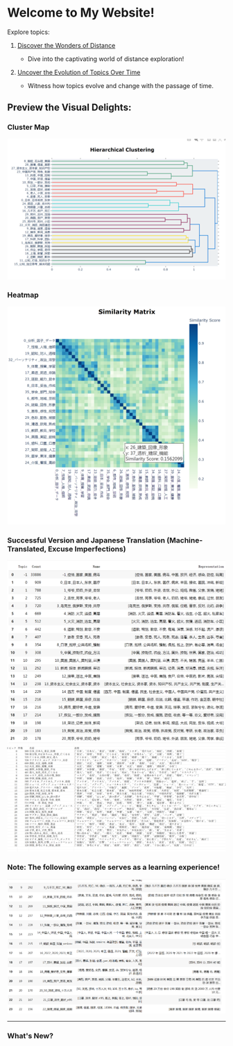 <style>
  body {
    background-image: url('22.jpg');
    background-size: cover;
    background-repeat: no-repeat;
    background-attachment: fixed;
  }
</style>

# Welcome to My Website!

Explore topics:

1. [Discover the Wonders of Distance](distancemap.html)
   - Dive into the captivating world of distance exploration!

2. [Uncover the Evolution of Topics Over Time](jikan.html)
   - Witness how topics evolve and change with the passage of time.

## Preview the Visual Delights:

### Cluster Map
![Cluster Map](cluster.png)

### Heatmap
![Heatmap](heatmap.png)

### Successful Version and Japanese Translation (Machine-Translated, Excuse Imperfections)
![Topic Image (English)](topiceng.png)
![Topic Image (Japanese)](topicjap.png)

### Note: The following example serves as a learning experience!
![False Example](false.png)

---

### What's New?



